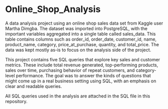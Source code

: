 # Online_Shop_Analysis
A data analysis project using an online shop sales data set from Kaggle user Martha Dimgba. The dataset was imported into PostgreSQL, with the important variables aggregated into a single table called sales_data. This table contains columns such as order_id, order_date, customer_id, name, product_name, category, price_at_purchase, quantity, and total_price. The data was kept mostly as-is to focus on the analysis side of the project.

This project contains five SQL queries that explore key sales and customer metrics. These include total revenue generated, top-performing products, sales over time, purchasing behavior of repeat customers, and category-level performance. The goal was to answer the kinds of questions that might come up in a real business setting using SQL, with an emphasis on clear and readable queries.

All SQL queries used in the analysis are attached in the SQL file in this repository.
